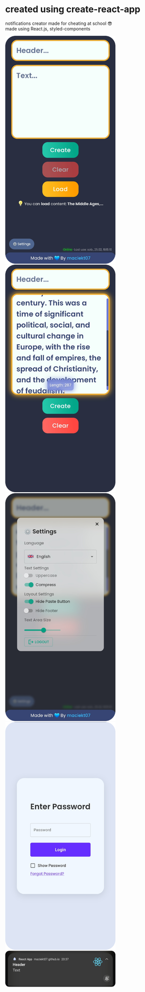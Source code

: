 # created using create-react-app

notifications creator made for cheating at school 😎 <br />
made using React.js, styled-components

<img style="width:350px" src="img/img1.png" /><br />
<img style="width:350px" src="img/img2.png" /><br />
<img style="width:350px" src="img/img3.png" /><br />
<img style="width:350px" src="img/img4.png" /><br />
<img style="width:350px" src="img/notification.png" />
